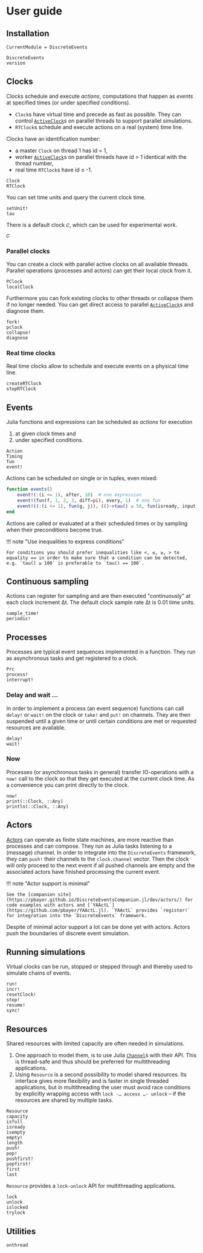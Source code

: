 # User guide

## Installation

```@meta
CurrentModule = DiscreteEvents
```

```@docs
DiscreteEvents
version
```

## Clocks

Clocks schedule and execute *actions*, computations that happen as *events* at specified times (or under specified conditions).

- `Clock`s have virtual time and precede as fast as possible. They can control [`ActiveClock`](@ref)s on parallel threads to support parallel simulations.
- `RTClock`s schedule and execute actions on a real (system) time line.

Clocks have an identification number:

- a master `Clock` on thread 1 has id = 1,
- worker [`ActiveClock`](@ref)s on parallel threads have id > 1 identical with the thread number,
- real time `RTClock`s have id ≤ -1.

```@docs
Clock
RTClock
```

You can set time units and query the current clock time.

```@docs
setUnit!
tau
```

There is a default clock `𝐶`, which can be used for experimental work.

```@docs
𝐶
```

### Parallel clocks

You can create a clock with parallel active clocks on all available threads. Parallel operations (processes and actors) can get their local clock from it. 

```@docs
PClock
localClock
```

Furthermore you can fork existing clocks to other threads or collapse them if no longer needed. You can get direct access to parallel [`ActiveClock`](@ref)s and diagnose them.

```@docs
fork!
pclock
collapse!
diagnose
```

### Real time clocks

Real time clocks allow to schedule and execute events on a physical time line.

```@docs
createRTClock
stopRTClock
```

## Events

Julia functions and expressions can be scheduled as *actions* for execution

1. at given clock times and
2. under specified conditions.

```@docs
Action
Timing
fun
event!
```

Actions can be scheduled on single or in tuples, even mixed:

```julia
function events()
    event!(:(i += 1), after, 10)  # one expression
    event!(fun(f, 1, 2, 3, diff=pi), every, 1)  # one fun
    event!((:(i += 1), fun(g, j)), (()->tau() ≥ 50, fun(isready, input), :(a ≤ 10))) # two funs under three conditions
end
```

Actions are called or evaluated at a their scheduled times or by sampling when their preconditions become true.

!!! note "Use inequalities to express conditions"

    For conditions you should prefer inequalities like <, ≤, ≥, > to equality == in order to make sure that a condition can be detected, e.g. `tau() ≥ 100` is preferable to `tau() == 100`.

## Continuous sampling

Actions can register for sampling and are then executed "continuously" at each clock increment Δt. The default clock sample rate Δt is 0.01 time units.

```@docs
sample_time!
periodic!
```

## Processes

Processes are typical event sequences implemented in a function. They
run as asynchronous tasks and get registered to a clock.

```@docs
Prc
process!
interrupt!
```

### Delay and wait …

In order to implement a process (an event sequence) functions can call `delay!` or `wait!` on the clock or `take!` and `put!` on  channels. They are then suspended until a given time or until certain conditions are met or requested resources are available.

```@docs
delay!
wait!
```

### Now

Processes (or asynchronous tasks in general) transfer IO-operations with a `now!` call to the clock so that they get executed at the current clock time. As a convenience you can print directly to the
clock.

```@docs
now!
print(::Clock, ::Any)
println(::Clock, ::Any)
```

## Actors

[Actors](https://en.wikipedia.org/wiki/Actor_model) can operate as finite state machines, are more reactive than processes and can compose. They run as Julia tasks listening to a (message) channel. In order to integrate into the `DiscreteEvents` framework, they can `push!` their channels to the `clock.channel` vector. Then the clock will only proceed to the next event if all pushed channels are empty and the associated actors have finished processing the current event.

!!! note "Actor support is minimal"

    See the [companion site](https://pbayer.github.io/DiscreteEventsCompanion.jl/dev/actors/) for code examples with actors and [`YAActL`](https://github.com/pbayer/YAActL.jl). `YAActL` provides `register!` for integration into the `DiscreteEvents` framework.

Despite of minimal actor support a lot can be done yet with actors. Actors push the boundaries of discrete event simulation.

## Running simulations

Virtual clocks can be run, stopped or stepped through and thereby used to simulate chains of events.

```@docs
run!
incr!
resetClock!
stop!
resume!
sync!
```

## Resources

Shared resources with limited capacity are often needed in simulations.

1. One approach to model them, is to use Julia [`Channel`](https://docs.julialang.org/en/v1/base/parallel/#Base.Channel)s with their API. This is thread-safe and thus should be preferred for multithreading applications.
2. Using `Resource` is a second possibility to model shared resources. Its interface gives more flexibility and is faster in single threaded applications, but in multithreading the user must avoid race conditions by explicitly wrapping access with `lock -… access …- unlock` – if the resources are shared by multiple tasks.

```@docs
Resource
capacity
isfull
isready
isempty
empty!
length
push!
pop!
pushfirst!
popfirst!
first
last
```

`Resource` provides a `lock-unlock` API for multithreading applications.

```@docs
lock
unlock
islocked
trylock
```

## Utilities

```@docs
onthread
```
